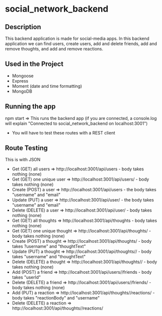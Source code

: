 # social_network_backend

## Description
This backend application is made for social-media apps. In this backend application we can find users, create users, add and delete friends, add and remove thoughts, and add and remove reactions.

## Used in the Project
* Mongoose
* Express
* Moment (date and time formatting)
* MongoDB

## Running the app
npm start => This runs the backend app (if you are connected, a console.log will explain "Connected to social_network_backend on localhost:3001")
* You will have to test these routes with a REST client

## Route Testing
This is with JSON
* Get (GET) all users => http://localhost:3001/api/users - body takes nothing (none)
* Get (GET) one unique user => http://localhost:3001/api/users/<userId> - body takes nothing (none)
* Create (POST) a user => http://localhost:3001/api/users - the body takes "username" and "email"
* Update (PUT) a user => http://localhost:3001/api/user/<userId> - the body takes "username" and "email"
* Delete (DELETE) a user => http://localhost:3001/api/user/<userId> - body takes nothing (none)
* Get (GET) all thoughts => http://localhost:3001/api/thoughts - body takes nothing (none)
* Get (GET) one unique thought => http://localhost:3001/api/thoughts/<thoughtId> - body takes nothing (none)
* Create (POST) a thought => http://localhost:3001/api/thoughts/<userId> - body takes ?username" and "thoughtText"
* Update (PUT) a thought => http://localhost:3001/api/thoughts/<userId>/<thoughtId> - body takes "username" and "thoughtText"
* Delete (DELETE) a thought => http://localhost:3001/api/thoughts/<userId>/<thoughtId> - body takes nothing (none)
* Add (POST) a friend => http://localhost:3001/api/users/<userId>/friends - body takes "userId"
* Delete (DELETE) a friend => http://localhost:3001/api/users/<userId>/friends/<friendId> - body takes nothing (none)
* Add (PUT) a reaction => http://localhost:3001/api/thoughts/<thoughtId>/reactions/ - body takes "reactionBody" and "username"
* Delete (DELETE) a reaction => http://localhost:3001/api/thoughts/<thoughtId>/reactions/<reactionId>
